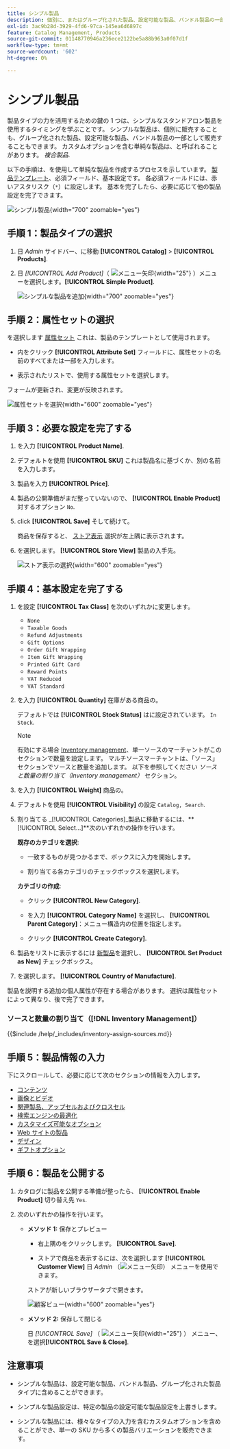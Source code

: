 ```yaml
---
title: シンプル製品
description: 個別に、またはグループ化された製品、設定可能な製品、バンドル製品の一部として販売できる、シンプルな製品を作成する方法について説明します。
exl-id: 3ac9b28d-3929-4fd6-97ca-145ea6d6897c
feature: Catalog Management, Products
source-git-commit: 01148770946a236ece2122be5a88b963a0f07d1f
workflow-type: tm+mt
source-wordcount: '602'
ht-degree: 0%

---
```


# シンプル製品

製品タイプの力を活用するための鍵の 1 つは、シンプルなスタンドアロン製品を使用するタイミングを学ぶことです。 シンプルな製品は、個別に販売することも、グループ化された製品、設定可能な製品、バンドル製品の一部として販売することもできます。 カスタムオプションを含む単純な製品は、と呼ばれることがあります。 _複合製品_.

以下の手順は、を使用して単純な製品を作成するプロセスを示しています。 [製品テンプレート](attribute-sets.md)、必須フィールド、基本設定です。 各必須フィールドには、赤いアスタリスク（`*`）に設定します。 基本を完了したら、必要に応じて他の製品設定を完了できます。

![シンプル製品](./assets/product-simple.png){width="700" zoomable="yes"}

## 手順 1：製品タイプの選択

1. 日 _Admin_ サイドバー、に移動 **[!UICONTROL Catalog]** > **[!UICONTROL Products]**.

1. 日 _[!UICONTROL Add Product]_（ ![メニュー矢印](../assets/icon-menu-down-arrow-red.png){width="25"} ）メニューを選択します。**[!UICONTROL Simple Product]**.

   ![シンプルな製品を追加](./assets/product-add-simple.png){width="700" zoomable="yes"}

## 手順 2：属性セットの選択

を選択します [属性セット](attribute-sets.md) これは、製品のテンプレートとして使用されます。

- 内をクリック **[!UICONTROL Attribute Set]** フィールドに、属性セットの名前のすべてまたは一部を入力します。

- 表示されたリストで、使用する属性セットを選択します。

フォームが更新され、変更が反映されます。

![属性セットを選択](./assets/product-create-choose-attribute-set.png){width="600" zoomable="yes"}

## 手順 3：必要な設定を完了する

1. を入力 **[!UICONTROL Product Name]**.

1. デフォルトを使用 **[!UICONTROL SKU]** これは製品名に基づくか、別の名前を入力します。

1. 製品を入力 **[!UICONTROL Price]**.

1. 製品の公開準備がまだ整っていないので、 **[!UICONTROL Enable Product]** 対するオプション `No`.

1. click **[!UICONTROL Save]** そして続けて。

   商品を保存すると、 [ストア表示](introduction.md#product-scope) 選択が左上隅に表示されます。

1. を選択します。 **[!UICONTROL Store View]** 製品の入手先。

   ![ストア表示の選択](./assets/product-create-store-view-choose.png){width="600" zoomable="yes"}

## 手順 4：基本設定を完了する

1. を設定 **[!UICONTROL Tax Class]** を次のいずれかに変更します。

   - `None`
   - `Taxable Goods`
   - `Refund Adjustments`
   - `Gift Options`
   - `Order Gift Wrapping`
   - `Item Gift Wrapping`
   - `Printed Gift Card`
   - `Reward Points`
   - `VAT Reduced`
   - `VAT Standard`

1. を入力 **[!UICONTROL Quantity]** 在庫がある商品の。

   デフォルトでは **[!UICONTROL Stock Status]** はに設定されています。 `In Stock`.

   >[!NOTE]
   >
   >有効にする場合 [Inventory management](../inventory-management/introduction.md)、単一ソースのマーチャントがこのセクションで数量を設定します。 マルチソースマーチャントは、「ソース」セクションでソースと数量を追加します。 以下を参照してください _ソースと数量の割り当て（Inventory management）_ セクション。

1. を入力 **[!UICONTROL Weight]** 商品の。

1. デフォルトを使用 **[!UICONTROL Visibility]** の設定 `Catalog, Search`.

1. 割り当てる _[!UICONTROL Categories]_製品に移動するには、**[!UICONTROL Select…]**次のいずれかの操作を行います。

   **既存のカテゴリを選択**:

   - 一致するものが見つかるまで、ボックスに入力を開始します。

   - 割り当てる各カテゴリのチェックボックスを選択します。

   **カテゴリの作成**:

   - クリック **[!UICONTROL New Category]**.

   - を入力 **[!UICONTROL Category Name]** を選択し、 **[!UICONTROL Parent Category]**：メニュー構造内の位置を指定します。

   - クリック **[!UICONTROL Create Category]**.

1. 製品をリストに表示するには [新製品](../content-design/widget-new-products-list.md)を選択し、 **[!UICONTROL Set Product as New]** チェックボックス。

1. を選択します。 **[!UICONTROL Country of Manufacture]**.

製品を説明する追加の個人属性が存在する場合があります。 選択は属性セットによって異なり、後で完了できます。

### ソースと数量の割り当て（[!DNL Inventory Management]）

{{$include /help/_includes/inventory-assign-sources.md}}

## 手順 5：製品情報の入力

下にスクロールして、必要に応じて次のセクションの情報を入力します。

- [コンテンツ](product-content.md)
- [画像とビデオ](product-images-and-video.md)
- [関連製品、アップセルおよびクロスセル](related-products-up-sells-cross-sells.md)
- [検索エンジンの最適化](product-search-engine-optimization.md)
- [カスタマイズ可能なオプション](settings-advanced-custom-options.md)
- [Web サイトの製品](settings-basic-websites.md)
- [デザイン](settings-advanced-design.md)
- [ギフトオプション](product-gift-options.md)

## 手順 6：製品を公開する

1. カタログに製品を公開する準備が整ったら、 **[!UICONTROL Enable Product]** 切り替え先 `Yes`.

1. 次のいずれかの操作を行います。

   - **メソッド 1:** 保存とプレビュー

      - 右上隅のをクリックします。 **[!UICONTROL Save]**.

      - ストアで商品を表示するには、次を選択します **[!UICONTROL Customer View]** 日 _Admin_ （![メニュー矢印](../assets/icon-menu-down-arrow-black.png)） メニューを使用できます。

     ストアが新しいブラウザータブで開きます。

     ![顧客ビュー](./assets/product-admin-customer-view.png){width="600" zoomable="yes"}

   - **メソッド 2:** 保存して閉じる

     日 _[!UICONTROL Save]_ （ ![メニュー矢印](../assets/icon-menu-down-arrow-red.png){width="25"} ） メニュー、を選択&#x200B;**[!UICONTROL Save & Close]**.

## 注意事項

- シンプルな製品は、設定可能な製品、バンドル製品、グループ化された製品タイプに含めることができます。

- シンプルな製品設定は、特定の製品の設定可能な製品設定を上書きします。

- シンプルな製品には、様々なタイプの入力を含むカスタムオプションを含めることができ、単一の SKU から多くの製品バリエーションを販売できます。
